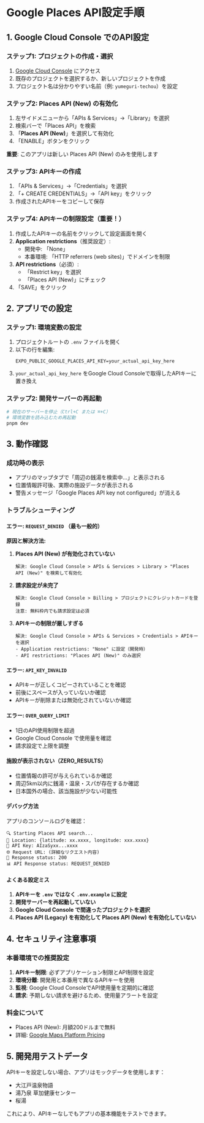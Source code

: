 # Google Places API設定手順

## 1. Google Cloud Console でのAPI設定

### ステップ1: プロジェクトの作成・選択
1. [Google Cloud Console](https://console.cloud.google.com/) にアクセス
2. 既存のプロジェクトを選択するか、新しいプロジェクトを作成
3. プロジェクト名は分かりやすい名前（例: `yumeguri-techou`）を設定

### ステップ2: Places API (New) の有効化
1. 左サイドメニューから「APIs & Services」→「Library」を選択
2. 検索バーで「Places API」を検索
3. 「**Places API (New)**」を選択して有効化
4. 「ENABLE」ボタンをクリック

**重要**: このアプリは新しい Places API (New) のみを使用します

### ステップ3: APIキーの作成
1. 「APIs & Services」→「Credentials」を選択
2. 「+ CREATE CREDENTIALS」→「API key」をクリック
3. 作成されたAPIキーをコピーして保存

### ステップ4: APIキーの制限設定（重要！）
1. 作成したAPIキーの名前をクリックして設定画面を開く
2. **Application restrictions**（推奨設定）:
   - 開発中: 「None」
   - 本番環境: 「HTTP referrers (web sites)」でドメインを制限
3. **API restrictions**（必須）:
   - 「Restrict key」を選択
   - 「Places API (New)」にチェック
4. 「SAVE」をクリック

## 2. アプリでの設定

### ステップ1: 環境変数の設定
1. プロジェクトルートの `.env` ファイルを開く
2. 以下の行を編集:
   ```
   EXPO_PUBLIC_GOOGLE_PLACES_API_KEY=your_actual_api_key_here
   ```
3. `your_actual_api_key_here` をGoogle Cloud Consoleで取得したAPIキーに置き換え

### ステップ2: 開発サーバーの再起動
```bash
# 現在のサーバーを停止（Ctrl+C または ⌘+C）
# 環境変数を読み込むため再起動
pnpm dev
```

## 3. 動作確認

### 成功時の表示
- アプリのマップタブで「周辺の銭湯を検索中...」と表示される
- 位置情報許可後、実際の施設データが表示される
- 警告メッセージ「Google Places API key not configured」が消える

### トラブルシューティング

#### エラー: `REQUEST_DENIED` （最も一般的）
**原因と解決方法:**

1. **Places API (New) が有効化されていない**
   ```
   解決: Google Cloud Console > APIs & Services > Library > "Places API (New)" を検索して有効化
   ```

2. **請求設定が未完了**
   ```
   解決: Google Cloud Console > Billing > プロジェクトにクレジットカードを登録
   注意: 無料枠内でも請求設定は必須
   ```

3. **APIキーの制限が厳しすぎる**
   ```
   解決: Google Cloud Console > APIs & Services > Credentials > APIキーを選択
   - Application restrictions: "None" に設定（開発時）
   - API restrictions: "Places API (New)" のみ選択
   ```

#### エラー: `API_KEY_INVALID`
- APIキーが正しくコピーされていることを確認
- 前後にスペースが入っていないか確認
- APIキーが削除または無効化されていないか確認

#### エラー: `OVER_QUERY_LIMIT`
- 1日のAPI使用制限を超過
- Google Cloud Console で使用量を確認
- 請求設定で上限を調整

#### 施設が表示されない（ZERO_RESULTS）
- 位置情報の許可が与えられているか確認
- 周辺5km以内に銭湯・温泉・スパが存在するか確認
- 日本国外の場合、該当施設が少ない可能性

#### デバッグ方法
アプリのコンソールログを確認：
```
🔍 Starting Places API search...
📍 Location: {latitude: xx.xxxx, longitude: xxx.xxxx}
🔑 API Key: AIzaSyxx...xxxx
🌐 Request URL: (詳細なリクエスト内容)
📡 Response status: 200
📊 API Response status: REQUEST_DENIED
```

#### よくある設定ミス
1. **APIキーを `.env` ではなく `.env.example` に設定**
2. **開発サーバーを再起動していない**
3. **Google Cloud Console で間違ったプロジェクトを選択**
4. **Places API (Legacy) を有効化して Places API (New) を有効化していない**

## 4. セキュリティ注意事項

### 本番環境での推奨設定
1. **APIキー制限**: 必ずアプリケーション制限とAPI制限を設定
2. **環境分離**: 開発用と本番用で異なるAPIキーを使用
3. **監視**: Google Cloud ConsoleでAPI使用量を定期的に確認
4. **請求**: 予期しない請求を避けるため、使用量アラートを設定

### 料金について
- Places API (New): 月額200ドルまで無料
- 詳細: [Google Maps Platform Pricing](https://developers.google.com/maps/billing/understanding-cost-of-use)

## 5. 開発用テストデータ

APIキーを設定しない場合、アプリはモックデータを使用します：
- 大江戸温泉物語
- 湯乃泉 草加健康センター
- 桜湯

これにより、APIキーなしでもアプリの基本機能をテストできます。
